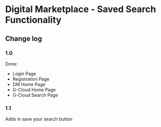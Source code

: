 # Digital Marketplace - Saved Search Functionality

## Change log

### 1.0
Done:
- Login Page
- Registration Page
- DM Home Page
- G-Cloud Home Page
- G-Cloud Search Page

### 1.1
Adds in save your search button 